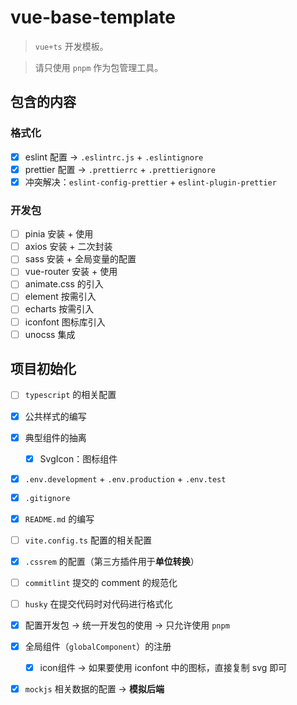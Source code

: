 # vue-base-template

> `vue+ts` 开发模板。

> 请只使用 `pnpm` 作为包管理工具。

## 包含的内容

### 格式化

-   [x] eslint 配置 -> `.eslintrc.js` + `.eslintignore`
-   [x] prettier 配置 -> `.prettierrc` + `.prettierignore`
-   [x] 冲突解决：`eslint-config-prettier` + `eslint-plugin-prettier`

### 开发包

-   [ ] pinia 安装 + 使用
-   [ ] axios 安装 + 二次封装
-   [ ] sass 安装 + 全局变量的配置
-   [ ] vue-router 安装 + 使用
-   [ ] animate.css 的引入
-   [ ] element 按需引入
-   [ ] echarts 按需引入
-   [ ] iconfont 图标库引入
-   [ ] unocss 集成

## 项目初始化

- [ ] `typescript` 的相关配置

-   [x] 公共样式的编写
-   [x] 典型组件的抽离
    -   [x] SvgIcon：图标组件
-   [x] `.env.development` + `.env.production` + `.env.test`
-   [x] `.gitignore`
-   [x] `README.md` 的编写
-   [ ] `vite.config.ts` 配置的相关配置
-   [x] `.cssrem` 的配置（第三方插件用于**单位转换**）
-   [ ] `commitlint` 提交的 comment 的规范化
-   [ ] `husky` 在提交代码时对代码进行格式化
-   [x] 配置开发包 -> 统一开发包的使用 -> 只允许使用 `pnpm`
-   [x] 全局组件（`globalComponent`）的注册
    -   [x] icon组件 -> 如果要使用 iconfont 中的图标，直接复制 svg 即可
-   [x] `mockjs` 相关数据的配置 -> **模拟后端**